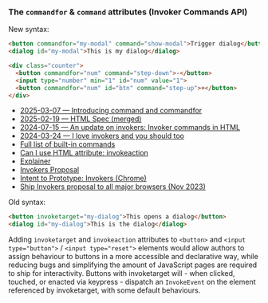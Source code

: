 ### The `commandfor` & `command` attributes (Invoker Commands API)

New syntax:

```html
<button commandfor="my-modal" command="show-modal">Trigger dialog</button>
<dialog id="my-modal">This is my dialog</dialog>
```

```html
<div class="counter">
  <button commandfor="num" command="step-down">-</button>
  <input type="number" min="1" id="num" value="1">
  <button commandfor="num" id="btn" command="step-up">+</button>
</div>
```

- [2025-03-07 — Introducing command and commandfor](https://developer.chrome.com/blog/command-and-commandfor)
- [2025-02-19 — HTML Spec (merged)](https://html.spec.whatwg.org/multipage/form-elements.html#invoker-command-steps)
- [2024-07-15 — An update on invokers: Invoker commands in HTML](https://utilitybend.com/blog/an-update-on-invokers-invoker-commands-in-html)
- [2024-03-24 — I love invokers and you should too](https://buttondown.email/cascade/archive/018-i-love-invokers-and-you-should-too/)
- [Full list of built-in commands](https://open-ui.org/components/invokers.explainer/#defaults)
- [Can I use HTML attribute: invokeaction](https://caniuse.com/mdn-html_global_attributes_invokeaction)
- [Explainer](https://open-ui.org/components/invokers.explainer/)
- [Invokers Proposal](https://github.com/whatwg/html/pull/9841)
- [Intent to Prototype: Invokers (Chrome)](https://groups.google.com/a/chromium.org/g/blink-dev/c/tDanwUCp2cg)
- [Ship Invokers proposal to all major browsers (Nov 2023)](https://www.keithcirkel.co.uk/working-on/#ship-invokers-proposal-to-all-major-browsers)

Old syntax:

```html
<button invoketarget="my-dialog">This opens a dialog</button>
<dialog id="my-dialog">This is the dialog</dialog>
```

Adding `invoketarget` and `invokeaction` attributes to `<button>` and `<input type="button">` / `<input type="reset">` elements would allow authors to assign behaviour to buttons in a more accessible and declarative way, while reducing bugs and simplifying the amount of JavaScript pages are required to ship for interactivity. Buttons with invoketarget will - when clicked, touched, or enacted via keypress - dispatch an `InvokeEvent` on the element referenced by invoketarget, with some default behaviours.
